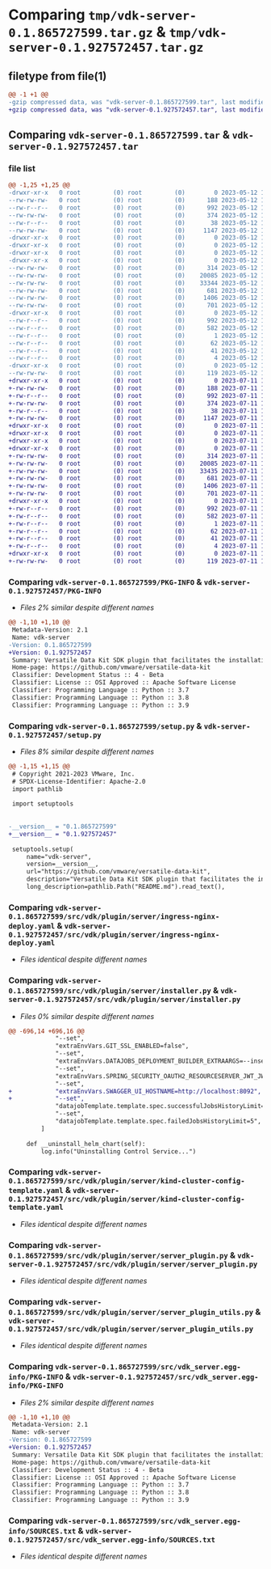 # Comparing `tmp/vdk-server-0.1.865727599.tar.gz` & `tmp/vdk-server-0.1.927572457.tar.gz`

## filetype from file(1)

```diff
@@ -1 +1 @@
-gzip compressed data, was "vdk-server-0.1.865727599.tar", last modified: Fri May 12 14:08:27 2023, max compression
+gzip compressed data, was "vdk-server-0.1.927572457.tar", last modified: Tue Jul 11 12:43:00 2023, max compression
```

## Comparing `vdk-server-0.1.865727599.tar` & `vdk-server-0.1.927572457.tar`

### file list

```diff
@@ -1,25 +1,25 @@
-drwxr-xr-x   0 root         (0) root         (0)        0 2023-05-12 14:08:27.208601 vdk-server-0.1.865727599/
--rw-rw-rw-   0 root         (0) root         (0)      188 2023-05-12 14:08:10.000000 vdk-server-0.1.865727599/MANIFEST.in
--rw-r--r--   0 root         (0) root         (0)      992 2023-05-12 14:08:27.208601 vdk-server-0.1.865727599/PKG-INFO
--rw-rw-rw-   0 root         (0) root         (0)      374 2023-05-12 14:08:10.000000 vdk-server-0.1.865727599/README.md
--rw-r--r--   0 root         (0) root         (0)       38 2023-05-12 14:08:27.208601 vdk-server-0.1.865727599/setup.cfg
--rw-rw-rw-   0 root         (0) root         (0)     1147 2023-05-12 14:08:14.000000 vdk-server-0.1.865727599/setup.py
-drwxr-xr-x   0 root         (0) root         (0)        0 2023-05-12 14:08:27.204601 vdk-server-0.1.865727599/src/
-drwxr-xr-x   0 root         (0) root         (0)        0 2023-05-12 14:08:27.204601 vdk-server-0.1.865727599/src/vdk/
-drwxr-xr-x   0 root         (0) root         (0)        0 2023-05-12 14:08:27.204601 vdk-server-0.1.865727599/src/vdk/plugin/
-drwxr-xr-x   0 root         (0) root         (0)        0 2023-05-12 14:08:27.204601 vdk-server-0.1.865727599/src/vdk/plugin/server/
--rw-rw-rw-   0 root         (0) root         (0)      314 2023-05-12 14:08:10.000000 vdk-server-0.1.865727599/src/vdk/plugin/server/configmap-local-registry-hosting-template.yaml
--rw-rw-rw-   0 root         (0) root         (0)    20085 2023-05-12 14:08:10.000000 vdk-server-0.1.865727599/src/vdk/plugin/server/ingress-nginx-deploy.yaml
--rw-rw-rw-   0 root         (0) root         (0)    33344 2023-05-12 14:08:10.000000 vdk-server-0.1.865727599/src/vdk/plugin/server/installer.py
--rw-rw-rw-   0 root         (0) root         (0)      681 2023-05-12 14:08:10.000000 vdk-server-0.1.865727599/src/vdk/plugin/server/kind-cluster-config-template.yaml
--rw-rw-rw-   0 root         (0) root         (0)     1406 2023-05-12 14:08:10.000000 vdk-server-0.1.865727599/src/vdk/plugin/server/server_plugin.py
--rw-rw-rw-   0 root         (0) root         (0)      701 2023-05-12 14:08:10.000000 vdk-server-0.1.865727599/src/vdk/plugin/server/server_plugin_utils.py
-drwxr-xr-x   0 root         (0) root         (0)        0 2023-05-12 14:08:27.208601 vdk-server-0.1.865727599/src/vdk_server.egg-info/
--rw-r--r--   0 root         (0) root         (0)      992 2023-05-12 14:08:27.000000 vdk-server-0.1.865727599/src/vdk_server.egg-info/PKG-INFO
--rw-r--r--   0 root         (0) root         (0)      582 2023-05-12 14:08:27.000000 vdk-server-0.1.865727599/src/vdk_server.egg-info/SOURCES.txt
--rw-r--r--   0 root         (0) root         (0)        1 2023-05-12 14:08:27.000000 vdk-server-0.1.865727599/src/vdk_server.egg-info/dependency_links.txt
--rw-r--r--   0 root         (0) root         (0)       62 2023-05-12 14:08:27.000000 vdk-server-0.1.865727599/src/vdk_server.egg-info/entry_points.txt
--rw-r--r--   0 root         (0) root         (0)       41 2023-05-12 14:08:27.000000 vdk-server-0.1.865727599/src/vdk_server.egg-info/requires.txt
--rw-r--r--   0 root         (0) root         (0)        4 2023-05-12 14:08:27.000000 vdk-server-0.1.865727599/src/vdk_server.egg-info/top_level.txt
-drwxr-xr-x   0 root         (0) root         (0)        0 2023-05-12 14:08:27.208601 vdk-server-0.1.865727599/tests/
--rw-rw-rw-   0 root         (0) root         (0)      119 2023-05-12 14:08:10.000000 vdk-server-0.1.865727599/tests/test_plugin_template.py
+drwxr-xr-x   0 root         (0) root         (0)        0 2023-07-11 12:43:00.486867 vdk-server-0.1.927572457/
+-rw-rw-rw-   0 root         (0) root         (0)      188 2023-07-11 12:42:44.000000 vdk-server-0.1.927572457/MANIFEST.in
+-rw-r--r--   0 root         (0) root         (0)      992 2023-07-11 12:43:00.486867 vdk-server-0.1.927572457/PKG-INFO
+-rw-rw-rw-   0 root         (0) root         (0)      374 2023-07-11 12:42:44.000000 vdk-server-0.1.927572457/README.md
+-rw-r--r--   0 root         (0) root         (0)       38 2023-07-11 12:43:00.486867 vdk-server-0.1.927572457/setup.cfg
+-rw-rw-rw-   0 root         (0) root         (0)     1147 2023-07-11 12:42:49.000000 vdk-server-0.1.927572457/setup.py
+drwxr-xr-x   0 root         (0) root         (0)        0 2023-07-11 12:43:00.486867 vdk-server-0.1.927572457/src/
+drwxr-xr-x   0 root         (0) root         (0)        0 2023-07-11 12:43:00.486867 vdk-server-0.1.927572457/src/vdk/
+drwxr-xr-x   0 root         (0) root         (0)        0 2023-07-11 12:43:00.486867 vdk-server-0.1.927572457/src/vdk/plugin/
+drwxr-xr-x   0 root         (0) root         (0)        0 2023-07-11 12:43:00.486867 vdk-server-0.1.927572457/src/vdk/plugin/server/
+-rw-rw-rw-   0 root         (0) root         (0)      314 2023-07-11 12:42:44.000000 vdk-server-0.1.927572457/src/vdk/plugin/server/configmap-local-registry-hosting-template.yaml
+-rw-rw-rw-   0 root         (0) root         (0)    20085 2023-07-11 12:42:44.000000 vdk-server-0.1.927572457/src/vdk/plugin/server/ingress-nginx-deploy.yaml
+-rw-rw-rw-   0 root         (0) root         (0)    33435 2023-07-11 12:42:44.000000 vdk-server-0.1.927572457/src/vdk/plugin/server/installer.py
+-rw-rw-rw-   0 root         (0) root         (0)      681 2023-07-11 12:42:44.000000 vdk-server-0.1.927572457/src/vdk/plugin/server/kind-cluster-config-template.yaml
+-rw-rw-rw-   0 root         (0) root         (0)     1406 2023-07-11 12:42:44.000000 vdk-server-0.1.927572457/src/vdk/plugin/server/server_plugin.py
+-rw-rw-rw-   0 root         (0) root         (0)      701 2023-07-11 12:42:44.000000 vdk-server-0.1.927572457/src/vdk/plugin/server/server_plugin_utils.py
+drwxr-xr-x   0 root         (0) root         (0)        0 2023-07-11 12:43:00.486867 vdk-server-0.1.927572457/src/vdk_server.egg-info/
+-rw-r--r--   0 root         (0) root         (0)      992 2023-07-11 12:43:00.000000 vdk-server-0.1.927572457/src/vdk_server.egg-info/PKG-INFO
+-rw-r--r--   0 root         (0) root         (0)      582 2023-07-11 12:43:00.000000 vdk-server-0.1.927572457/src/vdk_server.egg-info/SOURCES.txt
+-rw-r--r--   0 root         (0) root         (0)        1 2023-07-11 12:43:00.000000 vdk-server-0.1.927572457/src/vdk_server.egg-info/dependency_links.txt
+-rw-r--r--   0 root         (0) root         (0)       62 2023-07-11 12:43:00.000000 vdk-server-0.1.927572457/src/vdk_server.egg-info/entry_points.txt
+-rw-r--r--   0 root         (0) root         (0)       41 2023-07-11 12:43:00.000000 vdk-server-0.1.927572457/src/vdk_server.egg-info/requires.txt
+-rw-r--r--   0 root         (0) root         (0)        4 2023-07-11 12:43:00.000000 vdk-server-0.1.927572457/src/vdk_server.egg-info/top_level.txt
+drwxr-xr-x   0 root         (0) root         (0)        0 2023-07-11 12:43:00.486867 vdk-server-0.1.927572457/tests/
+-rw-rw-rw-   0 root         (0) root         (0)      119 2023-07-11 12:42:44.000000 vdk-server-0.1.927572457/tests/test_plugin_template.py
```

### Comparing `vdk-server-0.1.865727599/PKG-INFO` & `vdk-server-0.1.927572457/PKG-INFO`

 * *Files 2% similar despite different names*

```diff
@@ -1,10 +1,10 @@
 Metadata-Version: 2.1
 Name: vdk-server
-Version: 0.1.865727599
+Version: 0.1.927572457
 Summary: Versatile Data Kit SDK plugin that facilitates the installation of a local Control Service.
 Home-page: https://github.com/vmware/versatile-data-kit
 Classifier: Development Status :: 4 - Beta
 Classifier: License :: OSI Approved :: Apache Software License
 Classifier: Programming Language :: Python :: 3.7
 Classifier: Programming Language :: Python :: 3.8
 Classifier: Programming Language :: Python :: 3.9
```

### Comparing `vdk-server-0.1.865727599/setup.py` & `vdk-server-0.1.927572457/setup.py`

 * *Files 8% similar despite different names*

```diff
@@ -1,15 +1,15 @@
 # Copyright 2021-2023 VMware, Inc.
 # SPDX-License-Identifier: Apache-2.0
 import pathlib
 
 import setuptools
 
 
-__version__ = "0.1.865727599"
+__version__ = "0.1.927572457"
 
 setuptools.setup(
     name="vdk-server",
     version=__version__,
     url="https://github.com/vmware/versatile-data-kit",
     description="Versatile Data Kit SDK plugin that facilitates the installation of a local Control Service.",
     long_description=pathlib.Path("README.md").read_text(),
```

### Comparing `vdk-server-0.1.865727599/src/vdk/plugin/server/ingress-nginx-deploy.yaml` & `vdk-server-0.1.927572457/src/vdk/plugin/server/ingress-nginx-deploy.yaml`

 * *Files identical despite different names*

### Comparing `vdk-server-0.1.865727599/src/vdk/plugin/server/installer.py` & `vdk-server-0.1.927572457/src/vdk/plugin/server/installer.py`

 * *Files 0% similar despite different names*

```diff
@@ -696,14 +696,16 @@
             "--set",
             "extraEnvVars.GIT_SSL_ENABLED=false",
             "--set",
             "extraEnvVars.DATAJOBS_DEPLOYMENT_BUILDER_EXTRAARGS=--insecure",
             "--set",
             "extraEnvVars.SPRING_SECURITY_OAUTH2_RESOURCESERVER_JWT_JWK_SET_URI=http://localhost",
             "--set",
+            "extraEnvVars.SWAGGER_UI_HOSTNAME=http://localhost:8092",
+            "--set",
             "datajobTemplate.template.spec.successfulJobsHistoryLimit=5",
             "--set",
             "datajobTemplate.template.spec.failedJobsHistoryLimit=5",
         ]
 
     def __uninstall_helm_chart(self):
         log.info("Uninstalling Control Service...")
```

### Comparing `vdk-server-0.1.865727599/src/vdk/plugin/server/kind-cluster-config-template.yaml` & `vdk-server-0.1.927572457/src/vdk/plugin/server/kind-cluster-config-template.yaml`

 * *Files identical despite different names*

### Comparing `vdk-server-0.1.865727599/src/vdk/plugin/server/server_plugin.py` & `vdk-server-0.1.927572457/src/vdk/plugin/server/server_plugin.py`

 * *Files identical despite different names*

### Comparing `vdk-server-0.1.865727599/src/vdk/plugin/server/server_plugin_utils.py` & `vdk-server-0.1.927572457/src/vdk/plugin/server/server_plugin_utils.py`

 * *Files identical despite different names*

### Comparing `vdk-server-0.1.865727599/src/vdk_server.egg-info/PKG-INFO` & `vdk-server-0.1.927572457/src/vdk_server.egg-info/PKG-INFO`

 * *Files 2% similar despite different names*

```diff
@@ -1,10 +1,10 @@
 Metadata-Version: 2.1
 Name: vdk-server
-Version: 0.1.865727599
+Version: 0.1.927572457
 Summary: Versatile Data Kit SDK plugin that facilitates the installation of a local Control Service.
 Home-page: https://github.com/vmware/versatile-data-kit
 Classifier: Development Status :: 4 - Beta
 Classifier: License :: OSI Approved :: Apache Software License
 Classifier: Programming Language :: Python :: 3.7
 Classifier: Programming Language :: Python :: 3.8
 Classifier: Programming Language :: Python :: 3.9
```

### Comparing `vdk-server-0.1.865727599/src/vdk_server.egg-info/SOURCES.txt` & `vdk-server-0.1.927572457/src/vdk_server.egg-info/SOURCES.txt`

 * *Files identical despite different names*

